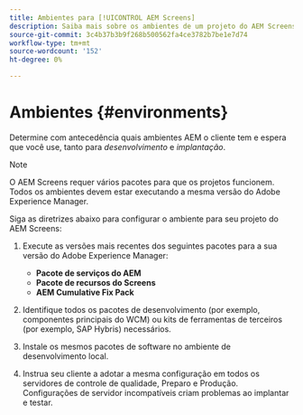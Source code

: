 ```yaml
---
title: Ambientes para [!UICONTROL AEM Screens]
description: Saiba mais sobre os ambientes de um projeto do AEM Screens.
source-git-commit: 3c4b37b3b9f268b500562fa4ce3782b7be1e7d74
workflow-type: tm+mt
source-wordcount: '152'
ht-degree: 0%

---
```



# Ambientes {#environments}

Determine com antecedência quais ambientes AEM o cliente tem e espera que você use, tanto para *desenvolvimento* e *implantação*.

>[!NOTE]
>
>O AEM Screens requer vários pacotes para que os projetos funcionem. Todos os ambientes devem estar executando a mesma versão do Adobe Experience Manager.

Siga as diretrizes abaixo para configurar o ambiente para seu projeto do AEM Screens:

1. Execute as versões mais recentes dos seguintes pacotes para a sua versão do Adobe Experience Manager:

   * **Pacote de serviços do AEM**
   * **Pacote de recursos do Screens**
   * **AEM Cumulative Fix Pack**

1. Identifique todos os pacotes de desenvolvimento (por exemplo, componentes principais do WCM) ou kits de ferramentas de terceiros (por exemplo, SAP Hybris) necessários.

1. Instale os mesmos pacotes de software no ambiente de desenvolvimento local.

1. Instrua seu cliente a adotar a mesma configuração em todos os servidores de controle de qualidade, Preparo e Produção. Configurações de servidor incompatíveis criam problemas ao implantar e testar.
